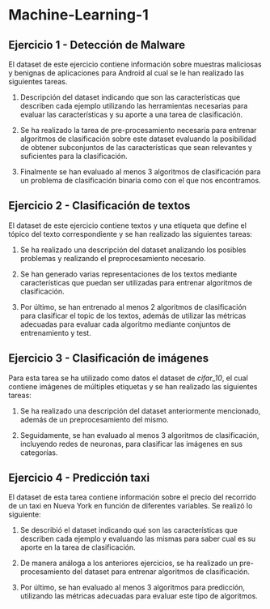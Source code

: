 # Machine-Learning-1

## Ejercicio 1 - Detección de Malware
El dataset de este ejercicio contiene información sobre muestras maliciosas y benignas de aplicaciones para Android al cual se le han realizado las siguientes tareas.

1. Descripción del dataset indicando que son las características que describen cada ejemplo utilizando las herramientas necesarias para evaluar las características y su aporte a una tarea de clasificación.

2. Se ha realizado la tarea de pre-procesamiento necesaria para entrenar algoritmos de clasificación sobre este dataset evaluando la posibilidad de obtener subconjuntos de las características que sean relevantes y suficientes para la clasificación.

3. Finalmente se han evaluado al menos 3 algoritmos de clasificación para un problema de clasificación binaria como con el que nos encontramos.

## Ejercicio 2 - Clasificación de textos
El dataset de este ejercicio contiene textos y una etiqueta que define el tópico del texto correspondiente y se han realizado las siguientes tareas:

1. Se ha realizado una descripción del dataset analizando los posibles problemas y realizando el preprocesamiento necesario.

2. Se han generado varias representaciones de los textos mediante características que puedan ser utilizadas para entrenar algoritmos de clasificación.

3. Por último, se han entrenado al menos 2 algoritmos de clasificación para clasificar el topic de los textos, además de utilizar las métricas adecuadas para evaluar cada algoritmo mediante conjuntos de entrenamiento y test.

## Ejercicio 3 - Clasificación de imágenes
Para esta tarea se ha utilizado como datos el dataset de *cifar_10*, el cual contiene imágenes de múltiples etiquetas y se han realizado las siguientes tareas:

1. Se ha realizado una descripción del dataset anteriormente mencionado, además de un preprocesamiento del mismo.

2. Seguidamente, se han evaluado al menos 3 algoritmos de clasificación, incluyendo redes de neuronas, para clasificar las imágenes en sus categorías.

## Ejercicio 4 - Predicción taxi
El dataset de esta tarea contiene información sobre el precio del recorrido de un taxi en Nueva York en función de diferentes variables. Se realizó lo siguiente:

1. Se describió el dataset indicando qué son las características que describen cada ejemplo y evaluando las mismas para saber cual es su aporte en la tarea de clasificación.

2. De manera análoga a los anteriores ejercicios, se ha realizado un pre-procesamiento del dataset para entrenar algoritmos de clasificación.

3. Por último, se han evaluado al menos 3 algoritmos para predicción, utilizando las métricas adecuadas para evaluar este tipo de algoritmos. 
